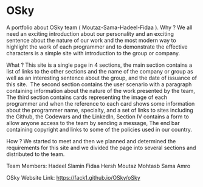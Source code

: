 # OSky
A portfolio about OSky team ( Moutaz-Sama-Hadeel-Fidaa ).
Why ?
We all need an exciting introduction about our personality and an exciting sentence about the nature of our work and the most modern way to highlight the work of each programmer and to demonstrate the effective characters is a simple site with introduction to the group or company.

What ?
This site is a single page in 4 sections, the main section contains a list of links to the other sections and the name of the company or group as well as an interesting sentence about the group, and the date of issuance of this site.
 The second section contains the user scenario with a paragraph containing information about the nature of the work presented by the team,
The third section contains cards representing the image of each programmer and when the reference to each card shows some information about the programmer name, specialty, and a set of links to sites including the Github, the Codewars and the LinkedIn,
Section IV contains a form to allow anyone access to the team by sending a message,
The end bar containing copyright and links to some of the policies used in our country.

How ?
We started to meet and then we planned and determined the requirements for this site and we divided the page into several sections and distributed to the team.

Team Members:
Hadeel Slamin
Fidaa Hersh
Moutaz Mohtasb
Sama Amro

OSky Website Link:
https://fack1.github.io/OSky/oSky

